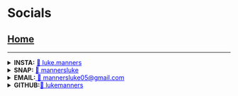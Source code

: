 
# Socials
## [Home](index)
---------------
<details>
  <summary><strong>INSTA:</strong> <a href="https://www.instagram.com/luke.manners/" style="color:blue">📸 luke.manners</a><br></summary>
 
  ![bam](images/instagram.png)
</details>

<details>
  <summary><strong>SNAP:</strong> <a href="https://www.snapchat.com/add/mannersluke"  style="color:blue">👻 mannersluke  </a><br></summary>
  
  ![images/snapchat.jpg](https://raw.githubusercontent.com/lukemanners/site/gh-pages/images/snapchat.jpg)
</details>
<details>
  <summary><strong>EMAIL:</strong><a href="mailto:mannersluke05@gmail.com" style="color:blue"> 📧 mannersluke05@gmail.com</a><br></summary>
 
  ![bam](images/email.png)
</details>

<details>
  <summary><strong>GITHUB:</strong><a href="https://github.com/lukemanners" style="color:blue">🦑 lukemanners</a><br></summary>
 
  ![bam](images/instagram.png)
</details>
<link rel="icon" type="image/x-icon" href="favicon.ico?">

